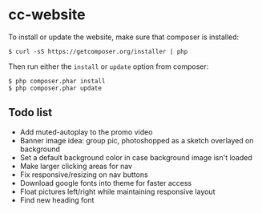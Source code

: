 # cc-website

To install or update the website, make sure that composer is installed:

`$ curl -sS https://getcomposer.org/installer | php`

Then run either the `install` or `update` option from composer:

```
$ php composer.phar install
$ php composer.phar update
```

## Todo list

* Add muted-autoplay to the promo video
* Banner image idea: group pic, photoshopped as a sketch overlayed on background
* Set a default background color in case background image isn't loaded
* Make larger clicking areas for nav
* Fix responsive/resizing on nav buttons
* Download google fonts into theme for faster access
* Float pictures left/right while maintaining responsive layout
* Find new heading font


